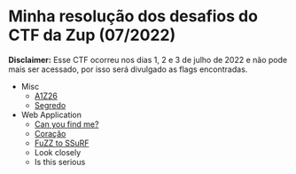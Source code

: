 # Minha resolução dos desafios do CTF da Zup (07/2022)

**Disclaimer:** Esse CTF ocorreu nos dias 1, 2 e 3 de julho de 2022 e não pode
mais ser acessado, por isso será divulgado as flags encontradas.

- Misc
    - [A1Z26](challenges/a1z26)
    - [Segredo](challenges/segredo)
- Web Application
    - [Can you find me?](challenges/can-you-find-me)
    - [Coração](challenges/coracao)
    - [FuZZ to SSuRF](challenges/fuzz-to-ssurf)
    - Look closely
    - Is this serious
